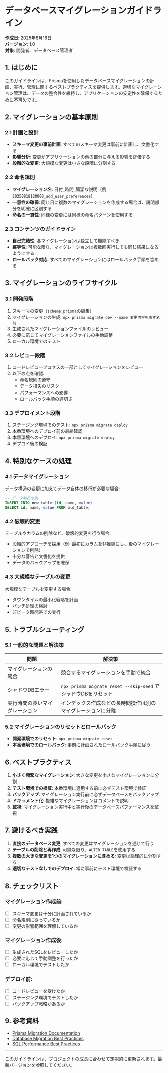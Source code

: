# データベースマイグレーションガイドライン

**作成日**: 2025年8月18日  
**バージョン**: 1.0  
**対象**: 開発者、データベース管理者

## 1. はじめに

このガイドラインは、Prismaを使用したデータベースマイグレーションの計画、実行、管理に関するベストプラクティスを提供します。適切なマイグレーション管理は、データの整合性を維持し、アプリケーションの安定性を確保するために不可欠です。

## 2. マイグレーションの基本原則

### 2.1 計画と設計

- **スキーマ変更の事前計画**: すべてのスキーマ変更は事前に計画し、文書化する
- **影響分析**: 変更がアプリケーションの他の部分に与える影響を評価する
- **段階的な変更**: 大規模な変更は小さな段階に分割する

### 2.2 命名規則

- **マイグレーション名**: 日付_時間_簡潔な説明（例: `20250818120000_add_user_preferences`）
- **一意性の確保**: 同じ日に複数のマイグレーションを作成する場合は、説明部分を明確に区別する
- **命名の一貫性**: 同様の変更には同様の命名パターンを使用する

### 2.3 コンテンツのガイドライン

- **自己完結性**: 各マイグレーションは独立して機能すべき
- **冪等性**: 可能な限り、マイグレーションは複数回実行しても同じ結果になるようにする
- **ロールバック対応**: すべてのマイグレーションにはロールバック手順を含める

## 3. マイグレーションのライフサイクル

### 3.1 開発段階

1. スキーマの変更（`schema.prisma`の編集）
2. マイグレーションの生成: `npx prisma migrate dev --name 変更内容を表す名前`
3. 生成されたマイグレーションファイルのレビュー
4. 必要に応じてマイグレーションファイルの手動調整
5. ローカル環境でのテスト

### 3.2 レビュー段階

1. コードレビュープロセスの一部としてマイグレーションをレビュー
2. 以下の点を確認:
   - 命名規則の遵守
   - データ損失のリスク
   - パフォーマンスへの影響
   - ロールバック手順の適切さ

### 3.3 デプロイメント段階

1. ステージング環境でのテスト: `npx prisma migrate deploy`
2. 本番環境へのデプロイ前の最終確認
3. 本番環境へのデプロイ: `npx prisma migrate deploy`
4. デプロイ後の検証

## 4. 特別なケースの処理

### 4.1 データマイグレーション

データ構造の変更に加えてデータ自体の移行が必要な場合:

```sql
-- データ移行の例
INSERT INTO new_table (id, name, value)
SELECT id, name, value FROM old_table;
```

### 4.2 破壊的変更

テーブルやカラムの削除など、破壊的変更を行う場合:

- 段階的アプローチを採用（例: 最初にカラムを非推奨にし、後のマイグレーションで削除）
- 十分な警告と文書化を提供
- データのバックアップを確保

### 4.3 大規模なテーブルの変更

大規模なテーブルを変更する場合:

- ダウンタイムの最小化戦略を計画
- バッチ処理の検討
- 非ピーク時間帯での実行

## 5. トラブルシューティング

### 5.1 一般的な問題と解決策

| 問題 | 解決策 |
|------|--------|
| マイグレーションの競合 | 競合するマイグレーションを手動で統合 |
| シャドウDBエラー | `npx prisma migrate reset --skip-seed` でシャドウDBをリセット |
| 実行時間の長いマイグレーション | インデックス作成などの長時間操作は別のマイグレーションに分離 |

### 5.2 マイグレーションのリセットとロールバック

- **開発環境でのリセット**: `npx prisma migrate reset`
- **本番環境でのロールバック**: 事前に計画されたロールバック手順に従う

## 6. ベストプラクティス

1. **小さく頻繁なマイグレーション**: 大きな変更を小さなマイグレーションに分割
2. **テスト環境での検証**: 本番環境に適用する前に必ずテスト環境で検証
3. **バックアップ**: マイグレーション実行前に必ずデータベースをバックアップ
4. **ドキュメント化**: 複雑なマイグレーションはコメントで説明
5. **監視**: マイグレーション実行中と実行後のデータベースパフォーマンスを監視

## 7. 避けるべき実践

1. **直接のデータベース変更**: すべての変更はマイグレーションを通じて行う
2. **テーブルの削除と再作成**: 可能な限り、`ALTER TABLE`を使用する
3. **複数の大きな変更を1つのマイグレーションに含める**: 変更は論理的に分割する
4. **適切なテストなしでのデプロイ**: 常に事前にテスト環境で検証する

## 8. チェックリスト

### マイグレーション作成前:
- [ ] スキーマ変更は十分に計画されているか
- [ ] 命名規則に従っているか
- [ ] 変更の影響範囲を理解しているか

### マイグレーション作成後:
- [ ] 生成されたSQLをレビューしたか
- [ ] 必要に応じて手動調整を行ったか
- [ ] ローカル環境でテストしたか

### デプロイ前:
- [ ] コードレビューを受けたか
- [ ] ステージング環境でテストしたか
- [ ] バックアップ戦略があるか

## 9. 参考資料

- [Prisma Migration Documentation](https://www.prisma.io/docs/concepts/components/prisma-migrate)
- [Database Migration Best Practices](https://www.prisma.io/dataguide/types/relational/migration-strategies)
- [SQL Performance Best Practices](https://use-the-index-luke.com/)

---

このガイドラインは、プロジェクトの成長に合わせて定期的に更新されます。最新バージョンを参照してください。
